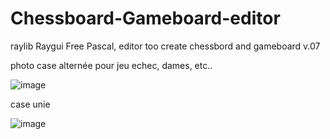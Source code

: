 # Chessboard-Gameboard-editor
raylib Raygui Free Pascal, editor too create chessbord and gameboard v.07

photo case alternée pour jeu echec, dames, etc..

![image](https://github.com/user-attachments/assets/164b5ace-b99b-48d8-8de9-f3b480d07268)



case unie 


![image](https://github.com/user-attachments/assets/042f3307-281a-4431-8e28-f07b151a12b6)
